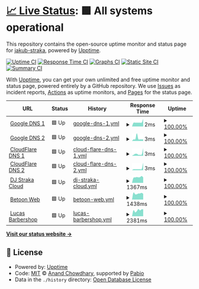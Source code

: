 # [📈 Live Status](https://status.djstraka.com): <!--live status--> **🟩 All systems operational**

This repository contains the open-source uptime monitor and status page for [jakub-straka](https://status.djstraka.com), powered by [Upptime](https://github.com/upptime/upptime).

[![Uptime CI](https://github.com/jakub-straka/djstraka-detector/workflows/Uptime%20CI/badge.svg)](https://github.com/jakub-straka/djstraka-detector/actions?query=workflow%3A%22Uptime+CI%22)
[![Response Time CI](https://github.com/jakub-straka/djstraka-detector/workflows/Response%20Time%20CI/badge.svg)](https://github.com/jakub-straka/djstraka-detector/actions?query=workflow%3A%22Response+Time+CI%22)
[![Graphs CI](https://github.com/jakub-straka/djstraka-detector/workflows/Graphs%20CI/badge.svg)](https://github.com/jakub-straka/djstraka-detector/actions?query=workflow%3A%22Graphs+CI%22)
[![Static Site CI](https://github.com/jakub-straka/djstraka-detector/workflows/Static%20Site%20CI/badge.svg)](https://github.com/jakub-straka/djstraka-detector/actions?query=workflow%3A%22Static+Site+CI%22)
[![Summary CI](https://github.com/jakub-straka/djstraka-detector/workflows/Summary%20CI/badge.svg)](https://github.com/jakub-straka/djstraka-detector/actions?query=workflow%3A%22Summary+CI%22)

With [Upptime](https://upptime.js.org), you can get your own unlimited and free uptime monitor and status page, powered entirely by a GitHub repository. We use [Issues](https://github.com/jakub-straka/djstraka-detector/issues) as incident reports, [Actions](https://github.com/jakub-straka/djstraka-detector/actions) as uptime monitors, and [Pages](https://status.djstraka.com) for the status page.

<!--start: status pages-->
<!-- This summary is generated by Upptime (https://github.com/upptime/upptime) -->
<!-- Do not edit this manually, your changes will be overwritten -->
<!-- prettier-ignore -->
| URL | Status | History | Response Time | Uptime |
| --- | ------ | ------- | ------------- | ------ |
| <img alt="" src="https://icons.duckduckgo.com/ip3/null.ico" height="13"> [Google DNS 1](8.8.4.4) | 🟩 Up | [google-dns-1.yml](https://github.com/jakub-straka/djstraka-detector/commits/HEAD/history/google-dns-1.yml) | <details><summary><img alt="Response time graph" src="./graphs/google-dns-1/response-time-week.png" height="20"> 2ms</summary><br><a href="https://status.djstraka.com/history/google-dns-1"><img alt="Response time 3" src="https://img.shields.io/endpoint?url=https%3A%2F%2Fraw.githubusercontent.com%2Fjakub-straka%2Fdjstraka-detector%2FHEAD%2Fapi%2Fgoogle-dns-1%2Fresponse-time.json"></a><br><a href="https://status.djstraka.com/history/google-dns-1"><img alt="24-hour response time 3" src="https://img.shields.io/endpoint?url=https%3A%2F%2Fraw.githubusercontent.com%2Fjakub-straka%2Fdjstraka-detector%2FHEAD%2Fapi%2Fgoogle-dns-1%2Fresponse-time-day.json"></a><br><a href="https://status.djstraka.com/history/google-dns-1"><img alt="7-day response time 2" src="https://img.shields.io/endpoint?url=https%3A%2F%2Fraw.githubusercontent.com%2Fjakub-straka%2Fdjstraka-detector%2FHEAD%2Fapi%2Fgoogle-dns-1%2Fresponse-time-week.json"></a><br><a href="https://status.djstraka.com/history/google-dns-1"><img alt="30-day response time 3" src="https://img.shields.io/endpoint?url=https%3A%2F%2Fraw.githubusercontent.com%2Fjakub-straka%2Fdjstraka-detector%2FHEAD%2Fapi%2Fgoogle-dns-1%2Fresponse-time-month.json"></a><br><a href="https://status.djstraka.com/history/google-dns-1"><img alt="1-year response time 3" src="https://img.shields.io/endpoint?url=https%3A%2F%2Fraw.githubusercontent.com%2Fjakub-straka%2Fdjstraka-detector%2FHEAD%2Fapi%2Fgoogle-dns-1%2Fresponse-time-year.json"></a></details> | <details><summary><a href="https://status.djstraka.com/history/google-dns-1">100.00%</a></summary><a href="https://status.djstraka.com/history/google-dns-1"><img alt="All-time uptime 100.00%" src="https://img.shields.io/endpoint?url=https%3A%2F%2Fraw.githubusercontent.com%2Fjakub-straka%2Fdjstraka-detector%2FHEAD%2Fapi%2Fgoogle-dns-1%2Fuptime.json"></a><br><a href="https://status.djstraka.com/history/google-dns-1"><img alt="24-hour uptime 100.00%" src="https://img.shields.io/endpoint?url=https%3A%2F%2Fraw.githubusercontent.com%2Fjakub-straka%2Fdjstraka-detector%2FHEAD%2Fapi%2Fgoogle-dns-1%2Fuptime-day.json"></a><br><a href="https://status.djstraka.com/history/google-dns-1"><img alt="7-day uptime 100.00%" src="https://img.shields.io/endpoint?url=https%3A%2F%2Fraw.githubusercontent.com%2Fjakub-straka%2Fdjstraka-detector%2FHEAD%2Fapi%2Fgoogle-dns-1%2Fuptime-week.json"></a><br><a href="https://status.djstraka.com/history/google-dns-1"><img alt="30-day uptime 100.00%" src="https://img.shields.io/endpoint?url=https%3A%2F%2Fraw.githubusercontent.com%2Fjakub-straka%2Fdjstraka-detector%2FHEAD%2Fapi%2Fgoogle-dns-1%2Fuptime-month.json"></a><br><a href="https://status.djstraka.com/history/google-dns-1"><img alt="1-year uptime 100.00%" src="https://img.shields.io/endpoint?url=https%3A%2F%2Fraw.githubusercontent.com%2Fjakub-straka%2Fdjstraka-detector%2FHEAD%2Fapi%2Fgoogle-dns-1%2Fuptime-year.json"></a></details>
| <img alt="" src="https://icons.duckduckgo.com/ip3/null.ico" height="13"> [Google DNS 2](8.8.8.8) | 🟩 Up | [google-dns-2.yml](https://github.com/jakub-straka/djstraka-detector/commits/HEAD/history/google-dns-2.yml) | <details><summary><img alt="Response time graph" src="./graphs/google-dns-2/response-time-week.png" height="20"> 3ms</summary><br><a href="https://status.djstraka.com/history/google-dns-2"><img alt="Response time 5" src="https://img.shields.io/endpoint?url=https%3A%2F%2Fraw.githubusercontent.com%2Fjakub-straka%2Fdjstraka-detector%2FHEAD%2Fapi%2Fgoogle-dns-2%2Fresponse-time.json"></a><br><a href="https://status.djstraka.com/history/google-dns-2"><img alt="24-hour response time 2" src="https://img.shields.io/endpoint?url=https%3A%2F%2Fraw.githubusercontent.com%2Fjakub-straka%2Fdjstraka-detector%2FHEAD%2Fapi%2Fgoogle-dns-2%2Fresponse-time-day.json"></a><br><a href="https://status.djstraka.com/history/google-dns-2"><img alt="7-day response time 3" src="https://img.shields.io/endpoint?url=https%3A%2F%2Fraw.githubusercontent.com%2Fjakub-straka%2Fdjstraka-detector%2FHEAD%2Fapi%2Fgoogle-dns-2%2Fresponse-time-week.json"></a><br><a href="https://status.djstraka.com/history/google-dns-2"><img alt="30-day response time 3" src="https://img.shields.io/endpoint?url=https%3A%2F%2Fraw.githubusercontent.com%2Fjakub-straka%2Fdjstraka-detector%2FHEAD%2Fapi%2Fgoogle-dns-2%2Fresponse-time-month.json"></a><br><a href="https://status.djstraka.com/history/google-dns-2"><img alt="1-year response time 5" src="https://img.shields.io/endpoint?url=https%3A%2F%2Fraw.githubusercontent.com%2Fjakub-straka%2Fdjstraka-detector%2FHEAD%2Fapi%2Fgoogle-dns-2%2Fresponse-time-year.json"></a></details> | <details><summary><a href="https://status.djstraka.com/history/google-dns-2">100.00%</a></summary><a href="https://status.djstraka.com/history/google-dns-2"><img alt="All-time uptime 100.00%" src="https://img.shields.io/endpoint?url=https%3A%2F%2Fraw.githubusercontent.com%2Fjakub-straka%2Fdjstraka-detector%2FHEAD%2Fapi%2Fgoogle-dns-2%2Fuptime.json"></a><br><a href="https://status.djstraka.com/history/google-dns-2"><img alt="24-hour uptime 100.00%" src="https://img.shields.io/endpoint?url=https%3A%2F%2Fraw.githubusercontent.com%2Fjakub-straka%2Fdjstraka-detector%2FHEAD%2Fapi%2Fgoogle-dns-2%2Fuptime-day.json"></a><br><a href="https://status.djstraka.com/history/google-dns-2"><img alt="7-day uptime 100.00%" src="https://img.shields.io/endpoint?url=https%3A%2F%2Fraw.githubusercontent.com%2Fjakub-straka%2Fdjstraka-detector%2FHEAD%2Fapi%2Fgoogle-dns-2%2Fuptime-week.json"></a><br><a href="https://status.djstraka.com/history/google-dns-2"><img alt="30-day uptime 100.00%" src="https://img.shields.io/endpoint?url=https%3A%2F%2Fraw.githubusercontent.com%2Fjakub-straka%2Fdjstraka-detector%2FHEAD%2Fapi%2Fgoogle-dns-2%2Fuptime-month.json"></a><br><a href="https://status.djstraka.com/history/google-dns-2"><img alt="1-year uptime 100.00%" src="https://img.shields.io/endpoint?url=https%3A%2F%2Fraw.githubusercontent.com%2Fjakub-straka%2Fdjstraka-detector%2FHEAD%2Fapi%2Fgoogle-dns-2%2Fuptime-year.json"></a></details>
| <img alt="" src="https://icons.duckduckgo.com/ip3/null.ico" height="13"> [CloudFlare DNS 1](1.1.1.1) | 🟩 Up | [cloud-flare-dns-1.yml](https://github.com/jakub-straka/djstraka-detector/commits/HEAD/history/cloud-flare-dns-1.yml) | <details><summary><img alt="Response time graph" src="./graphs/cloud-flare-dns-1/response-time-week.png" height="20"> 3ms</summary><br><a href="https://status.djstraka.com/history/cloud-flare-dns-1"><img alt="Response time 4" src="https://img.shields.io/endpoint?url=https%3A%2F%2Fraw.githubusercontent.com%2Fjakub-straka%2Fdjstraka-detector%2FHEAD%2Fapi%2Fcloud-flare-dns-1%2Fresponse-time.json"></a><br><a href="https://status.djstraka.com/history/cloud-flare-dns-1"><img alt="24-hour response time 9" src="https://img.shields.io/endpoint?url=https%3A%2F%2Fraw.githubusercontent.com%2Fjakub-straka%2Fdjstraka-detector%2FHEAD%2Fapi%2Fcloud-flare-dns-1%2Fresponse-time-day.json"></a><br><a href="https://status.djstraka.com/history/cloud-flare-dns-1"><img alt="7-day response time 3" src="https://img.shields.io/endpoint?url=https%3A%2F%2Fraw.githubusercontent.com%2Fjakub-straka%2Fdjstraka-detector%2FHEAD%2Fapi%2Fcloud-flare-dns-1%2Fresponse-time-week.json"></a><br><a href="https://status.djstraka.com/history/cloud-flare-dns-1"><img alt="30-day response time 4" src="https://img.shields.io/endpoint?url=https%3A%2F%2Fraw.githubusercontent.com%2Fjakub-straka%2Fdjstraka-detector%2FHEAD%2Fapi%2Fcloud-flare-dns-1%2Fresponse-time-month.json"></a><br><a href="https://status.djstraka.com/history/cloud-flare-dns-1"><img alt="1-year response time 4" src="https://img.shields.io/endpoint?url=https%3A%2F%2Fraw.githubusercontent.com%2Fjakub-straka%2Fdjstraka-detector%2FHEAD%2Fapi%2Fcloud-flare-dns-1%2Fresponse-time-year.json"></a></details> | <details><summary><a href="https://status.djstraka.com/history/cloud-flare-dns-1">100.00%</a></summary><a href="https://status.djstraka.com/history/cloud-flare-dns-1"><img alt="All-time uptime 100.00%" src="https://img.shields.io/endpoint?url=https%3A%2F%2Fraw.githubusercontent.com%2Fjakub-straka%2Fdjstraka-detector%2FHEAD%2Fapi%2Fcloud-flare-dns-1%2Fuptime.json"></a><br><a href="https://status.djstraka.com/history/cloud-flare-dns-1"><img alt="24-hour uptime 100.00%" src="https://img.shields.io/endpoint?url=https%3A%2F%2Fraw.githubusercontent.com%2Fjakub-straka%2Fdjstraka-detector%2FHEAD%2Fapi%2Fcloud-flare-dns-1%2Fuptime-day.json"></a><br><a href="https://status.djstraka.com/history/cloud-flare-dns-1"><img alt="7-day uptime 100.00%" src="https://img.shields.io/endpoint?url=https%3A%2F%2Fraw.githubusercontent.com%2Fjakub-straka%2Fdjstraka-detector%2FHEAD%2Fapi%2Fcloud-flare-dns-1%2Fuptime-week.json"></a><br><a href="https://status.djstraka.com/history/cloud-flare-dns-1"><img alt="30-day uptime 100.00%" src="https://img.shields.io/endpoint?url=https%3A%2F%2Fraw.githubusercontent.com%2Fjakub-straka%2Fdjstraka-detector%2FHEAD%2Fapi%2Fcloud-flare-dns-1%2Fuptime-month.json"></a><br><a href="https://status.djstraka.com/history/cloud-flare-dns-1"><img alt="1-year uptime 100.00%" src="https://img.shields.io/endpoint?url=https%3A%2F%2Fraw.githubusercontent.com%2Fjakub-straka%2Fdjstraka-detector%2FHEAD%2Fapi%2Fcloud-flare-dns-1%2Fuptime-year.json"></a></details>
| <img alt="" src="https://icons.duckduckgo.com/ip3/null.ico" height="13"> [CloudFlare DNS 2](1.0.0.1) | 🟩 Up | [cloud-flare-dns-2.yml](https://github.com/jakub-straka/djstraka-detector/commits/HEAD/history/cloud-flare-dns-2.yml) | <details><summary><img alt="Response time graph" src="./graphs/cloud-flare-dns-2/response-time-week.png" height="20"> 3ms</summary><br><a href="https://status.djstraka.com/history/cloud-flare-dns-2"><img alt="Response time 4" src="https://img.shields.io/endpoint?url=https%3A%2F%2Fraw.githubusercontent.com%2Fjakub-straka%2Fdjstraka-detector%2FHEAD%2Fapi%2Fcloud-flare-dns-2%2Fresponse-time.json"></a><br><a href="https://status.djstraka.com/history/cloud-flare-dns-2"><img alt="24-hour response time 9" src="https://img.shields.io/endpoint?url=https%3A%2F%2Fraw.githubusercontent.com%2Fjakub-straka%2Fdjstraka-detector%2FHEAD%2Fapi%2Fcloud-flare-dns-2%2Fresponse-time-day.json"></a><br><a href="https://status.djstraka.com/history/cloud-flare-dns-2"><img alt="7-day response time 3" src="https://img.shields.io/endpoint?url=https%3A%2F%2Fraw.githubusercontent.com%2Fjakub-straka%2Fdjstraka-detector%2FHEAD%2Fapi%2Fcloud-flare-dns-2%2Fresponse-time-week.json"></a><br><a href="https://status.djstraka.com/history/cloud-flare-dns-2"><img alt="30-day response time 4" src="https://img.shields.io/endpoint?url=https%3A%2F%2Fraw.githubusercontent.com%2Fjakub-straka%2Fdjstraka-detector%2FHEAD%2Fapi%2Fcloud-flare-dns-2%2Fresponse-time-month.json"></a><br><a href="https://status.djstraka.com/history/cloud-flare-dns-2"><img alt="1-year response time 4" src="https://img.shields.io/endpoint?url=https%3A%2F%2Fraw.githubusercontent.com%2Fjakub-straka%2Fdjstraka-detector%2FHEAD%2Fapi%2Fcloud-flare-dns-2%2Fresponse-time-year.json"></a></details> | <details><summary><a href="https://status.djstraka.com/history/cloud-flare-dns-2">100.00%</a></summary><a href="https://status.djstraka.com/history/cloud-flare-dns-2"><img alt="All-time uptime 100.00%" src="https://img.shields.io/endpoint?url=https%3A%2F%2Fraw.githubusercontent.com%2Fjakub-straka%2Fdjstraka-detector%2FHEAD%2Fapi%2Fcloud-flare-dns-2%2Fuptime.json"></a><br><a href="https://status.djstraka.com/history/cloud-flare-dns-2"><img alt="24-hour uptime 100.00%" src="https://img.shields.io/endpoint?url=https%3A%2F%2Fraw.githubusercontent.com%2Fjakub-straka%2Fdjstraka-detector%2FHEAD%2Fapi%2Fcloud-flare-dns-2%2Fuptime-day.json"></a><br><a href="https://status.djstraka.com/history/cloud-flare-dns-2"><img alt="7-day uptime 100.00%" src="https://img.shields.io/endpoint?url=https%3A%2F%2Fraw.githubusercontent.com%2Fjakub-straka%2Fdjstraka-detector%2FHEAD%2Fapi%2Fcloud-flare-dns-2%2Fuptime-week.json"></a><br><a href="https://status.djstraka.com/history/cloud-flare-dns-2"><img alt="30-day uptime 100.00%" src="https://img.shields.io/endpoint?url=https%3A%2F%2Fraw.githubusercontent.com%2Fjakub-straka%2Fdjstraka-detector%2FHEAD%2Fapi%2Fcloud-flare-dns-2%2Fuptime-month.json"></a><br><a href="https://status.djstraka.com/history/cloud-flare-dns-2"><img alt="1-year uptime 100.00%" src="https://img.shields.io/endpoint?url=https%3A%2F%2Fraw.githubusercontent.com%2Fjakub-straka%2Fdjstraka-detector%2FHEAD%2Fapi%2Fcloud-flare-dns-2%2Fuptime-year.json"></a></details>
| <img alt="" src="https://icons.duckduckgo.com/ip3/cloud.djstraka.com.ico" height="13"> [DJ Straka Cloud](https://cloud.djstraka.com) | 🟩 Up | [dj-straka-cloud.yml](https://github.com/jakub-straka/djstraka-detector/commits/HEAD/history/dj-straka-cloud.yml) | <details><summary><img alt="Response time graph" src="./graphs/dj-straka-cloud/response-time-week.png" height="20"> 1367ms</summary><br><a href="https://status.djstraka.com/history/dj-straka-cloud"><img alt="Response time 1126" src="https://img.shields.io/endpoint?url=https%3A%2F%2Fraw.githubusercontent.com%2Fjakub-straka%2Fdjstraka-detector%2FHEAD%2Fapi%2Fdj-straka-cloud%2Fresponse-time.json"></a><br><a href="https://status.djstraka.com/history/dj-straka-cloud"><img alt="24-hour response time 1316" src="https://img.shields.io/endpoint?url=https%3A%2F%2Fraw.githubusercontent.com%2Fjakub-straka%2Fdjstraka-detector%2FHEAD%2Fapi%2Fdj-straka-cloud%2Fresponse-time-day.json"></a><br><a href="https://status.djstraka.com/history/dj-straka-cloud"><img alt="7-day response time 1367" src="https://img.shields.io/endpoint?url=https%3A%2F%2Fraw.githubusercontent.com%2Fjakub-straka%2Fdjstraka-detector%2FHEAD%2Fapi%2Fdj-straka-cloud%2Fresponse-time-week.json"></a><br><a href="https://status.djstraka.com/history/dj-straka-cloud"><img alt="30-day response time 1172" src="https://img.shields.io/endpoint?url=https%3A%2F%2Fraw.githubusercontent.com%2Fjakub-straka%2Fdjstraka-detector%2FHEAD%2Fapi%2Fdj-straka-cloud%2Fresponse-time-month.json"></a><br><a href="https://status.djstraka.com/history/dj-straka-cloud"><img alt="1-year response time 1126" src="https://img.shields.io/endpoint?url=https%3A%2F%2Fraw.githubusercontent.com%2Fjakub-straka%2Fdjstraka-detector%2FHEAD%2Fapi%2Fdj-straka-cloud%2Fresponse-time-year.json"></a></details> | <details><summary><a href="https://status.djstraka.com/history/dj-straka-cloud">100.00%</a></summary><a href="https://status.djstraka.com/history/dj-straka-cloud"><img alt="All-time uptime 99.99%" src="https://img.shields.io/endpoint?url=https%3A%2F%2Fraw.githubusercontent.com%2Fjakub-straka%2Fdjstraka-detector%2FHEAD%2Fapi%2Fdj-straka-cloud%2Fuptime.json"></a><br><a href="https://status.djstraka.com/history/dj-straka-cloud"><img alt="24-hour uptime 100.00%" src="https://img.shields.io/endpoint?url=https%3A%2F%2Fraw.githubusercontent.com%2Fjakub-straka%2Fdjstraka-detector%2FHEAD%2Fapi%2Fdj-straka-cloud%2Fuptime-day.json"></a><br><a href="https://status.djstraka.com/history/dj-straka-cloud"><img alt="7-day uptime 100.00%" src="https://img.shields.io/endpoint?url=https%3A%2F%2Fraw.githubusercontent.com%2Fjakub-straka%2Fdjstraka-detector%2FHEAD%2Fapi%2Fdj-straka-cloud%2Fuptime-week.json"></a><br><a href="https://status.djstraka.com/history/dj-straka-cloud"><img alt="30-day uptime 100.00%" src="https://img.shields.io/endpoint?url=https%3A%2F%2Fraw.githubusercontent.com%2Fjakub-straka%2Fdjstraka-detector%2FHEAD%2Fapi%2Fdj-straka-cloud%2Fuptime-month.json"></a><br><a href="https://status.djstraka.com/history/dj-straka-cloud"><img alt="1-year uptime 99.99%" src="https://img.shields.io/endpoint?url=https%3A%2F%2Fraw.githubusercontent.com%2Fjakub-straka%2Fdjstraka-detector%2FHEAD%2Fapi%2Fdj-straka-cloud%2Fuptime-year.json"></a></details>
| <img alt="" src="https://icons.duckduckgo.com/ip3/betoonproduction.com.ico" height="13"> [Betoon Web](https://betoonproduction.com) | 🟩 Up | [betoon-web.yml](https://github.com/jakub-straka/djstraka-detector/commits/HEAD/history/betoon-web.yml) | <details><summary><img alt="Response time graph" src="./graphs/betoon-web/response-time-week.png" height="20"> 1438ms</summary><br><a href="https://status.djstraka.com/history/betoon-web"><img alt="Response time 1221" src="https://img.shields.io/endpoint?url=https%3A%2F%2Fraw.githubusercontent.com%2Fjakub-straka%2Fdjstraka-detector%2FHEAD%2Fapi%2Fbetoon-web%2Fresponse-time.json"></a><br><a href="https://status.djstraka.com/history/betoon-web"><img alt="24-hour response time 1362" src="https://img.shields.io/endpoint?url=https%3A%2F%2Fraw.githubusercontent.com%2Fjakub-straka%2Fdjstraka-detector%2FHEAD%2Fapi%2Fbetoon-web%2Fresponse-time-day.json"></a><br><a href="https://status.djstraka.com/history/betoon-web"><img alt="7-day response time 1438" src="https://img.shields.io/endpoint?url=https%3A%2F%2Fraw.githubusercontent.com%2Fjakub-straka%2Fdjstraka-detector%2FHEAD%2Fapi%2Fbetoon-web%2Fresponse-time-week.json"></a><br><a href="https://status.djstraka.com/history/betoon-web"><img alt="30-day response time 1225" src="https://img.shields.io/endpoint?url=https%3A%2F%2Fraw.githubusercontent.com%2Fjakub-straka%2Fdjstraka-detector%2FHEAD%2Fapi%2Fbetoon-web%2Fresponse-time-month.json"></a><br><a href="https://status.djstraka.com/history/betoon-web"><img alt="1-year response time 1221" src="https://img.shields.io/endpoint?url=https%3A%2F%2Fraw.githubusercontent.com%2Fjakub-straka%2Fdjstraka-detector%2FHEAD%2Fapi%2Fbetoon-web%2Fresponse-time-year.json"></a></details> | <details><summary><a href="https://status.djstraka.com/history/betoon-web">100.00%</a></summary><a href="https://status.djstraka.com/history/betoon-web"><img alt="All-time uptime 99.99%" src="https://img.shields.io/endpoint?url=https%3A%2F%2Fraw.githubusercontent.com%2Fjakub-straka%2Fdjstraka-detector%2FHEAD%2Fapi%2Fbetoon-web%2Fuptime.json"></a><br><a href="https://status.djstraka.com/history/betoon-web"><img alt="24-hour uptime 100.00%" src="https://img.shields.io/endpoint?url=https%3A%2F%2Fraw.githubusercontent.com%2Fjakub-straka%2Fdjstraka-detector%2FHEAD%2Fapi%2Fbetoon-web%2Fuptime-day.json"></a><br><a href="https://status.djstraka.com/history/betoon-web"><img alt="7-day uptime 100.00%" src="https://img.shields.io/endpoint?url=https%3A%2F%2Fraw.githubusercontent.com%2Fjakub-straka%2Fdjstraka-detector%2FHEAD%2Fapi%2Fbetoon-web%2Fuptime-week.json"></a><br><a href="https://status.djstraka.com/history/betoon-web"><img alt="30-day uptime 100.00%" src="https://img.shields.io/endpoint?url=https%3A%2F%2Fraw.githubusercontent.com%2Fjakub-straka%2Fdjstraka-detector%2FHEAD%2Fapi%2Fbetoon-web%2Fuptime-month.json"></a><br><a href="https://status.djstraka.com/history/betoon-web"><img alt="1-year uptime 99.99%" src="https://img.shields.io/endpoint?url=https%3A%2F%2Fraw.githubusercontent.com%2Fjakub-straka%2Fdjstraka-detector%2FHEAD%2Fapi%2Fbetoon-web%2Fuptime-year.json"></a></details>
| <img alt="" src="https://icons.duckduckgo.com/ip3/lucasbarbershop.sk.ico" height="13"> [Lucas Barbershop](https://lucasbarbershop.sk) | 🟩 Up | [lucas-barbershop.yml](https://github.com/jakub-straka/djstraka-detector/commits/HEAD/history/lucas-barbershop.yml) | <details><summary><img alt="Response time graph" src="./graphs/lucas-barbershop/response-time-week.png" height="20"> 2381ms</summary><br><a href="https://status.djstraka.com/history/lucas-barbershop"><img alt="Response time 2732" src="https://img.shields.io/endpoint?url=https%3A%2F%2Fraw.githubusercontent.com%2Fjakub-straka%2Fdjstraka-detector%2FHEAD%2Fapi%2Flucas-barbershop%2Fresponse-time.json"></a><br><a href="https://status.djstraka.com/history/lucas-barbershop"><img alt="24-hour response time 2781" src="https://img.shields.io/endpoint?url=https%3A%2F%2Fraw.githubusercontent.com%2Fjakub-straka%2Fdjstraka-detector%2FHEAD%2Fapi%2Flucas-barbershop%2Fresponse-time-day.json"></a><br><a href="https://status.djstraka.com/history/lucas-barbershop"><img alt="7-day response time 2381" src="https://img.shields.io/endpoint?url=https%3A%2F%2Fraw.githubusercontent.com%2Fjakub-straka%2Fdjstraka-detector%2FHEAD%2Fapi%2Flucas-barbershop%2Fresponse-time-week.json"></a><br><a href="https://status.djstraka.com/history/lucas-barbershop"><img alt="30-day response time 2359" src="https://img.shields.io/endpoint?url=https%3A%2F%2Fraw.githubusercontent.com%2Fjakub-straka%2Fdjstraka-detector%2FHEAD%2Fapi%2Flucas-barbershop%2Fresponse-time-month.json"></a><br><a href="https://status.djstraka.com/history/lucas-barbershop"><img alt="1-year response time 2732" src="https://img.shields.io/endpoint?url=https%3A%2F%2Fraw.githubusercontent.com%2Fjakub-straka%2Fdjstraka-detector%2FHEAD%2Fapi%2Flucas-barbershop%2Fresponse-time-year.json"></a></details> | <details><summary><a href="https://status.djstraka.com/history/lucas-barbershop">100.00%</a></summary><a href="https://status.djstraka.com/history/lucas-barbershop"><img alt="All-time uptime 100.00%" src="https://img.shields.io/endpoint?url=https%3A%2F%2Fraw.githubusercontent.com%2Fjakub-straka%2Fdjstraka-detector%2FHEAD%2Fapi%2Flucas-barbershop%2Fuptime.json"></a><br><a href="https://status.djstraka.com/history/lucas-barbershop"><img alt="24-hour uptime 100.00%" src="https://img.shields.io/endpoint?url=https%3A%2F%2Fraw.githubusercontent.com%2Fjakub-straka%2Fdjstraka-detector%2FHEAD%2Fapi%2Flucas-barbershop%2Fuptime-day.json"></a><br><a href="https://status.djstraka.com/history/lucas-barbershop"><img alt="7-day uptime 100.00%" src="https://img.shields.io/endpoint?url=https%3A%2F%2Fraw.githubusercontent.com%2Fjakub-straka%2Fdjstraka-detector%2FHEAD%2Fapi%2Flucas-barbershop%2Fuptime-week.json"></a><br><a href="https://status.djstraka.com/history/lucas-barbershop"><img alt="30-day uptime 100.00%" src="https://img.shields.io/endpoint?url=https%3A%2F%2Fraw.githubusercontent.com%2Fjakub-straka%2Fdjstraka-detector%2FHEAD%2Fapi%2Flucas-barbershop%2Fuptime-month.json"></a><br><a href="https://status.djstraka.com/history/lucas-barbershop"><img alt="1-year uptime 100.00%" src="https://img.shields.io/endpoint?url=https%3A%2F%2Fraw.githubusercontent.com%2Fjakub-straka%2Fdjstraka-detector%2FHEAD%2Fapi%2Flucas-barbershop%2Fuptime-year.json"></a></details>

<!--end: status pages-->

[**Visit our status website →**](https://status.djstraka.com)

## 📄 License

- Powered by: [Upptime](https://github.com/upptime/upptime)
- Code: [MIT](./LICENSE) © [Anand Chowdhary](https://anandchowdhary.com), supported by [Pabio](https://pabio.com)
- Data in the `./history` directory: [Open Database License](https://opendatacommons.org/licenses/odbl/1-0/)

